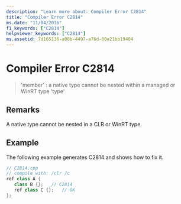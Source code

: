 ```yaml
---
description: "Learn more about: Compiler Error C2814"
title: "Compiler Error C2814"
ms.date: "11/04/2016"
f1_keywords: ["C2814"]
helpviewer_keywords: ["C2814"]
ms.assetid: 7d165136-a08b-4497-a76d-60a21bb19404
---
```

# Compiler Error C2814

> 'member' : a native type cannot be nested within a managed or WinRT type 'type'

## Remarks

A native type cannot be nested in a CLR or WinRT type.

## Example

The following example generates C2814 and shows how to fix it.

```cpp
// C2814.cpp
// compile with: /clr /c
ref class A {
   class B {};   // C2814
   ref class C {};   // OK
};
```
